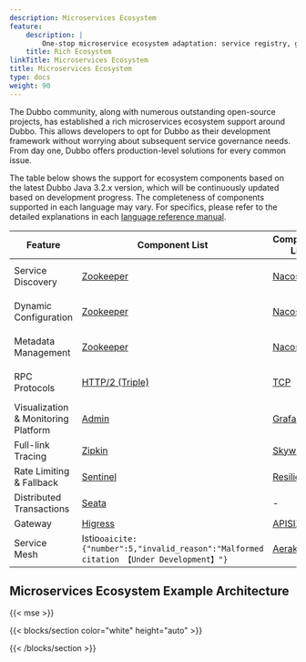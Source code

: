 ```yaml
---
description: Microservices Ecosystem
feature:
    description: |
        One-stop microservice ecosystem adaptation: service registry, gateway, rate limiting and fallback, load balancing, consistent transactions, asynchronous messaging, tracing, and more.
    title: Rich Ecosystem
linkTitle: Microservices Ecosystem
title: Microservices Ecosystem
type: docs
weight: 90
---
```


The Dubbo community, along with numerous outstanding open-source projects, has established a rich microservices ecosystem support around Dubbo. This allows developers to opt for Dubbo as their development framework without worrying about subsequent service governance needs. From day one, Dubbo offers production-level solutions for every common issue.

The table below shows the support for ecosystem components based on the latest Dubbo Java 3.2.x version, which will be continuously updated based on development progress. The completeness of components supported in each language may vary. For specifics, please refer to the detailed explanations in each [language reference manual](../../mannual/).

| Feature                             | Component List                                                                                        | Component List                                                                  | Component List                                                                                                                                                          | Component List                                                                                                  | Component List                                                                                      |
|-------------------------------------|-------------------------------------------------------------------------------------------------------|---------------------------------------------------------------------------------|-------------------------------------------------------------------------------------------------------------------------------------------------------------------------|-----------------------------------------------------------------------------------------------------------------|-----------------------------------------------------------------------------------------------------|
| Service Discovery                   | [Zookeeper](zh-cn/overview/mannual/java-sdk/reference-manual/registry/zookeeper)                      | [Nacos](zh-cn/overview/mannual/java-sdk/reference-manual/registry/nacos)        | [Kubernetes Service](/)                                                                                                                                                 | DNS&#8203;``oaicite:{"number":1,"invalid_reason":"Malformed citation 【Under Development】"}``&#8203;             | [More](https://github.com/apache/dubbo-spi-extensions/tree/master/dubbo-registry-extensions)        |
| Dynamic Configuration               | [Zookeeper](zh-cn/overview/mannual/java-sdk/reference-manual/config-center/zookeeper)                 | [Nacos](zh-cn/overview/mannual/java-sdk/reference-manual/config-center/nacos)   | [Apollo](zh-cn/overview/mannual/java-sdk/reference-manual/config-center/apollo)                                                                                         | Kubernetes&#8203;``oaicite:{"number":2,"invalid_reason":"Malformed citation 【Under Development】"}``&#8203;      | [More](https://github.com/apache/dubbo-spi-extensions/tree/master/dubbo-configcenter-extensions)    |
| Metadata Management                 | [Zookeeper](zh-cn/overview/mannual/java-sdk/reference-manual/metadata-center/zookeeper)               | [Nacos](zh-cn/overview/mannual/java-sdk/reference-manual/metadata-center/nacos) | [Redis](zh-cn/overview/mannual/java-sdk/reference-manual/metadata-center/redis)                                                                                         | Kubernetes&#8203;``oaicite:{"number":3,"invalid_reason":"Malformed citation 【Under Development】"}``&#8203;      | [More](https://github.com/apache/dubbo-spi-extensions/tree/master/dubbo-metadata-report-extensions) |
| RPC Protocols                       | [HTTP/2 (Triple)](zh-cn/overview/reference/protocols/triple)                                          | [TCP](zh-cn/overview/reference/protocols/tcp)                                   | [HTTP/REST&#8203;``oaicite:{"number":4,"invalid_reason":"Malformed citation 【Alpha】"}``&#8203;](zh-cn/overview/reference/protocols/http)                                | [gRPC](zh-cn/overview/reference/protocols/triple)                                                               | [More](zh-cn/overview/reference/protocols/)                                                         |
| Visualization & Monitoring Platform | [Admin](zh-cn/overview/tasks/observability/admin/)                                                    | [Grafana](zh-cn/overview/tasks/observability/grafana/)                          | [Prometheus](zh-cn/overview/tasks/observability/prometheus/)                                                                                                            | -                                                                                                               | -                                                                                                   |
| Full-link Tracing                   | [Zipkin](zh-cn/overview/tasks/observability/tracing/zipkin/)                                          | [Skywalking](zh-cn/overview/tasks/observability/tracing/skywalking/)            | [OpenTelemetry](https://github.com/apache/dubbo-samples/tree/master/4-governance/dubbo-samples-spring-boot3-tracing#2-adding-micrometer-tracing-bridge-to-your-project) | -                                                                                                               | -                                                                                                   |
| Rate Limiting & Fallback            | [Sentinel](zh-cn/overview/tasks/rate-limit/sentinel)                                                  | [Resilience4j](zh-cn/overview/tasks/rate-limit/resilience4j)                    | [Hystrix](zh-cn/overview/tasks/rate-limit/hystrix)                                                                                                                      | -                                                                                                               | -                                                                                                   |
| Distributed Transactions            | [Seata](zh-cn/overview/tasks/ecosystem/transaction/)                                                  | -                                                                               | -                                                                                                                                                                       | -                                                                                                               | -                                                                                                   |
| Gateway                             | [Higress](zh-cn/blog/integration/how-to-proxy-dubbo-in-higress")                                      | [APISIX](zh-cn/tasks/ecosystem/gateway/)                                        | [Shenyu](zh-cn/blog/integration/how-to-proxy-dubbo-in-apache-shenyu)                                                                                                    | [Envoy](https://www.envoyproxy.io/docs/envoy/latest/configuration/listeners/network_filters/dubbo_proxy_filter) | -                                                                                                   |
| Service Mesh                        | Istio&#8203;``oaicite:{"number":5,"invalid_reason":"Malformed citation 【Under Development】"}``&#8203; | [Aeraka](https://www.aeraki.net/)                                               | OpenSergo&#8203;``oaicite:{"number":6,"invalid_reason":"Malformed citation 【Under Development】"}``&#8203;                                                               | Proxyless&#8203;``oaicite:{"number":7,"invalid_reason":"Malformed citation 【Alpha】"}``&#8203;                   | More                                                                                                |


## Microservices Ecosystem Example Architecture

{{< mse >}}

{{< blocks/section color="white" height="auto" >}}
<div class="msemap-section">
 <div class="msemap-container">
    <div id="mse-arc-container"></div>
  </div>
</div>
{{< /blocks/section >}}
